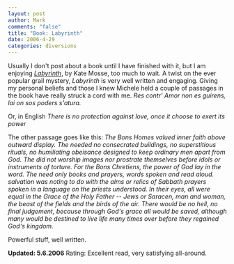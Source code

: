 ```yaml
--- 
layout: post
author: Mark
comments: "false"
title: "Book: Labyrinth"
date: 2006-4-29
categories: diversions
---
```

Usually I don't post about a book until I have finished with it, but I am enjoying <i><a href="http://www.amazon.com/gp/product/0399153446/sr=8-1/qid=1146347997/ref=pd_bbs_1/102-5862131-4347328?%5Fencoding=UTF8" title="Labyrinth">Labyrinth</a></i>, by Kate Mosse, too much to wait. A twist on the ever popular grail mystery, <i>Labyrinth</i> is very well written and engaging. Giving my personal beliefs and those I knew Michele held a couple of passages in the book have really struck a cord with me.
<cite>
<i>Res contr' Amor non es guirens, lai on sos poders s'atura.</i>
</cite>

Or, in English
<cite>
<i>There is no protection against love, once it choose to exert its power</i>
</cite>

The other passage goes like this:
<cite>
The <i>Bons Homes</i> valued inner faith above outward display. The needed no consecrated buildings, no superstitious rituals, no humiliating obeisance designed to keep ordinary men apart from God. The did not worship images nor prostrate themselves before idols or instruments of torture. For the <i>Bons Chretiens</i>, the power of God lay in the word. The need only books and prayers, words spoken and read aloud. salvation was noting to do with the alms or relics of Sabbath prayers spoken in a language on the priests understood.
In their eyes, all were equal in the Grace of the Holy Father -- Jews or Saracen, man and woman, the beast of the fields and the birds of the air. There would be no hell, no final judgement, because through God's grace all would be saved, although many would be destined to live life many times over before they regained God's kingdom.
</cite>

Powerful stuff, well written.

<b>Updated: 5.6.2006</b> Rating: Excellent read, very satisfying all-around.
